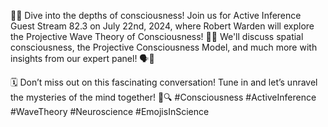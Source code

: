 🌊🧠 Dive into the depths of consciousness! Join us for Active Inference Guest Stream 82.3 on July 22nd, 2024, where Robert Warden will explore the Projective Wave Theory of Consciousness! 🌌✨ We'll discuss spatial consciousness, the Projective Consciousness Model, and much more with insights from our expert panel! 🗣️💬

🗓️ Don’t miss out on this fascinating conversation! Tune in and let’s unravel the mysteries of the mind together! 🧩🔍 #Consciousness #ActiveInference #WaveTheory #Neuroscience #EmojisInScience
